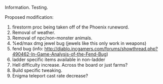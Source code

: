 Information. Testing.

Proposed modification:

1. firestorm proc being taken off of the Phoenix runeword.
2. Removal of weather.
3. Removal of npc/non-monster animals.
4. %ed/max dmg jewel bug (jewels like this only work in weapons)
5. fend bug (info: http://diablo.incgamers.com/forums/showthread.php?490462-In-Game-Analysis-of-the-Fend-Bug)
6. ladder specific items available in non-ladder
7. Hell difficulty increase.  Across the board or just farms?
8. Build specific tweaking.
9. Enigma teleport cast rate decrease?

